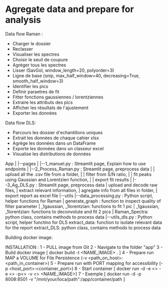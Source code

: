 # Agregate data and prepare for analysis


Data flow Raman :
- Charger le dossier
- Reclasser 
- Visualiser les spectres 
- Choisir le seuil de coupure 
- Agréger tous les spectres
- Lisser (SavGol, window_length=20, polyorder=3)
- Ligne de base (snip, max_half_window=40, decreasing=True, smooth_half_window=3)
- Identifier les pics 
- Definir paraetres de fit
- Fitter fonctions gaussiennes / lorentziennes
- Extraire les attributs des pics 
- Afficher les résultats de l'ajustement
- Exporter les données

Data flow DLS:
- Parcours les dossier d'echantillons uniques
- Extrait les données de chaque cahier xlsx
- Agrège les données dans un DataFrame
- Exporte les données dans un classeur excel
- Visualise les distributions de données


App
|
|--pages
|   |--1_manuel.py : Streamlit page, Explain how to use endpoints
|   |--2_Process_Raman.py : Streamlit page, preprocess data
|   |   upload all the .csv file from a folder, 
|   |   filter from S/N ratio, 
|   |   fit peaks using Gaussian and Lorentzien function, 
|   |   export fit results
|   |--3_Ag_DLS.py : Streamlit page, preprocess data
|       upload and decode raw files, 
|       extract relevant information, 
|       agregate info from all files in folder, 
|       export report as excel file
|--utils
    |--data_processing.py : Python script, helper functions for Raman
    |   generate_graph : function to inspect quality of filter parameter
    |   _1gaussian, _1lorentzian: functions to fit 1 pic
    |   _1gaussian, _1lorentzian: functions to deconvolute and fit 2 pics
    |   Raman_Spectra: python class, contains methods to process data
    |--utils_dls.py : Python script, helper functino for DLS
        extract_data: function to isolate relevant data for the report
        extract_DLS: python class, contains methods to process data



Building docker image:

INSTALLATION :
1 - PULL image from Git
2 - Navigate to the folder "app"
3 - Build docker image [ docker build -t <NAME_IMAGE> . ]
4 - Prepare run  MAP a VOLUME for File Persistence (-v <path_on_host>:<path_in_container>)
5 - Prepare run with PORT mapping for accessibility (-p <host_port>:<container_port>)
6 - Start container [ docker run -d -e <> -e <> -p<> -v <> <NAME_IMAGE>]
7 - Exemple [ docker run -d -p 8008:8501 -v "/mnt/your/loca/path":/app/container/path ]